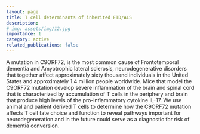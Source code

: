 ```yaml
---
layout: page
title: T cell determinants of inherited FTD/ALS
description:
# img: assets/img/12.jpg
importance: 1
category: active
related_publications: false
---
```


A mutation in C9ORF72, is the most common cause of Frontotemporal dementia and Amyotrophic lateral sclerosis, neurodegenerative disorders that together affect approximately sixty thousand individuals in the United States and approximately 1.4 million people worldwide. Mice that model the C9ORF72 mutation develop severe inflammation of the brain and spinal cord that is characterized by accumulation of T cells in the periphery and brain that produce high levels of the pro-inflammatory cytokine IL-17. We use animal and patient derived T cells to determine how the C9ORF72 mutation affects T cell fate choice and function to reveal pathways important for neurodegeneration and in the future could serve as a diagnostic for risk of dementia conversion.
